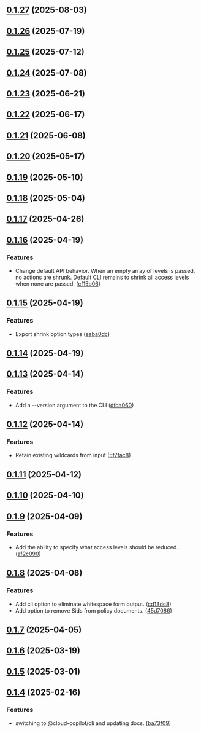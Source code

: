## [0.1.27](https://github.com/cloud-copilot/iam-shrink/compare/v0.1.26...v0.1.27) (2025-08-03)

## [0.1.26](https://github.com/cloud-copilot/iam-shrink/compare/v0.1.25...v0.1.26) (2025-07-19)

## [0.1.25](https://github.com/cloud-copilot/iam-shrink/compare/v0.1.24...v0.1.25) (2025-07-12)

## [0.1.24](https://github.com/cloud-copilot/iam-shrink/compare/v0.1.23...v0.1.24) (2025-07-08)

## [0.1.23](https://github.com/cloud-copilot/iam-shrink/compare/v0.1.22...v0.1.23) (2025-06-21)

## [0.1.22](https://github.com/cloud-copilot/iam-shrink/compare/v0.1.21...v0.1.22) (2025-06-17)

## [0.1.21](https://github.com/cloud-copilot/iam-shrink/compare/v0.1.20...v0.1.21) (2025-06-08)

## [0.1.20](https://github.com/cloud-copilot/iam-shrink/compare/v0.1.19...v0.1.20) (2025-05-17)

## [0.1.19](https://github.com/cloud-copilot/iam-shrink/compare/v0.1.18...v0.1.19) (2025-05-10)

## [0.1.18](https://github.com/cloud-copilot/iam-shrink/compare/v0.1.17...v0.1.18) (2025-05-04)

## [0.1.17](https://github.com/cloud-copilot/iam-shrink/compare/v0.1.16...v0.1.17) (2025-04-26)

## [0.1.16](https://github.com/cloud-copilot/iam-shrink/compare/v0.1.15...v0.1.16) (2025-04-19)


### Features

* Change default API behavior. When an empty array of levels is passed, no actions are shrunk. Default CLI remains to shrink all access levels when none are passed. ([cf15b06](https://github.com/cloud-copilot/iam-shrink/commit/cf15b06ac1f855314c26206a6b82cf3edcac4657))

## [0.1.15](https://github.com/cloud-copilot/iam-shrink/compare/v0.1.14...v0.1.15) (2025-04-19)


### Features

* Export shrink option types ([eaba0dc](https://github.com/cloud-copilot/iam-shrink/commit/eaba0dcd1e5d3bb5b684f9f01f32b28d2b9b27ff))

## [0.1.14](https://github.com/cloud-copilot/iam-shrink/compare/v0.1.13...v0.1.14) (2025-04-19)

## [0.1.13](https://github.com/cloud-copilot/iam-shrink/compare/v0.1.12...v0.1.13) (2025-04-14)


### Features

* Add a --version argument to the CLI ([dfda060](https://github.com/cloud-copilot/iam-shrink/commit/dfda060125e5ebf9098423acabb6ba4ae3588a2e))

## [0.1.12](https://github.com/cloud-copilot/iam-shrink/compare/v0.1.11...v0.1.12) (2025-04-14)


### Features

* Retain existing wildcards from input ([5f7fac8](https://github.com/cloud-copilot/iam-shrink/commit/5f7fac8369d1b233fddec95beb668dd3df4e9c39))

## [0.1.11](https://github.com/cloud-copilot/iam-shrink/compare/v0.1.10...v0.1.11) (2025-04-12)

## [0.1.10](https://github.com/cloud-copilot/iam-shrink/compare/v0.1.9...v0.1.10) (2025-04-10)

## [0.1.9](https://github.com/cloud-copilot/iam-shrink/compare/v0.1.8...v0.1.9) (2025-04-09)


### Features

* Add the ability to specify what access levels should be reduced. ([af2c090](https://github.com/cloud-copilot/iam-shrink/commit/af2c0909ffdd974de576e7c35320b93ebbc92760))

## [0.1.8](https://github.com/cloud-copilot/iam-shrink/compare/v0.1.7...v0.1.8) (2025-04-08)


### Features

* Add cli option to eliminate whitespace form output. ([cd13dc8](https://github.com/cloud-copilot/iam-shrink/commit/cd13dc89b5ad7dcb0db0cc3ac60289695e494256))
* Add option to remove Sids from policy documents. ([45d7086](https://github.com/cloud-copilot/iam-shrink/commit/45d7086eee71fee38f87edccad9da9273a6ecaf8))

## [0.1.7](https://github.com/cloud-copilot/iam-shrink/compare/v0.1.6...v0.1.7) (2025-04-05)

## [0.1.6](https://github.com/cloud-copilot/iam-shrink/compare/v0.1.5...v0.1.6) (2025-03-19)

## [0.1.5](https://github.com/cloud-copilot/iam-shrink/compare/v0.1.4...v0.1.5) (2025-03-01)

## [0.1.4](https://github.com/cloud-copilot/iam-shrink/compare/v0.1.3...v0.1.4) (2025-02-16)


### Features

* switching to @cloud-copilot/cli and updating docs. ([ba73f09](https://github.com/cloud-copilot/iam-shrink/commit/ba73f09d74e6800a1cdea4ce54715e4c473ae428))
